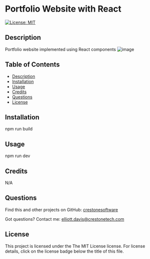 # Portfolio Website with React
[![License: MIT](https://img.shields.io/badge/License-MIT-yellow.svg)](https://opensource.org/licenses/MIT)
## <a name="Description"></a>Description
Portfolio website implemented using React components
![image](https://github.com/user-attachments/assets/8a3d3033-4330-4c09-8959-b2642b2adbba)

## <a name="Table of Contents"></a>Table of Contents
- [Description](#Description)
- [Installation](#Installation)
- [Usage](#Usage)
- [Credits](#Credits)
- [Questions](#Questions)
- [License](#License)

## <a name="Installation"></a>Installation
npm run build
## <a name="Usage"></a>Usage
npm run dev
## <a name="Credits"></a>Credits
 N/A
## <a name="Questions"></a>Questions
Find this and other projects on GitHub: <a href="https://github.com/crestonesoftware">crestonesoftware</a>

Got questions? Contact me: <a href="mailto:elliott.davis@crestonetech.com">elliott.davis@crestonetech.com</a>
## <a name="License"></a>License
This project is licensed under the The MIT License license. For license details, click on the license badge below the title of this file.
